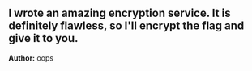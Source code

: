 I wrote an amazing encryption service. It is definitely flawless, so I'll encrypt the flag and give it to you.
---
**Author:** oops
